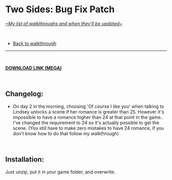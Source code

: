 # Two Sides: Bug Fix Patch
[*\~My list of walkthroughs and when they'll be updated\~*](https://www.patreon.com/maimlain)

<br>

- [Back to walkthrough](https://github.com/maim-lain/twosides/blob/master/walkthrough.md)  
 
---

<br>

[**DOWNLOAD LINK (MEGA)**](https://mega.nz/#!iPR0jA5L!xC8vGxi902rkFqma2TuevBS_hz_2VLwnqrH_YuNqW2M)  

<br>

## Changelog:
- On day 2 in the morning, choosing 'Of course I like you' when talking to Lindsey unlocks a scene if her romance is greater than 25. However it's impossible to have a romance higher than 24 at that point in the game.. I've changed the requirement to 24 so it's actually possible to get the scene. (You still have to make zero mistakes to have 24 romance, if you don't know how to do that follow my walkthrough)

<br>

## Installation:
Just unzip, put it in your game folder, and overwrite.
